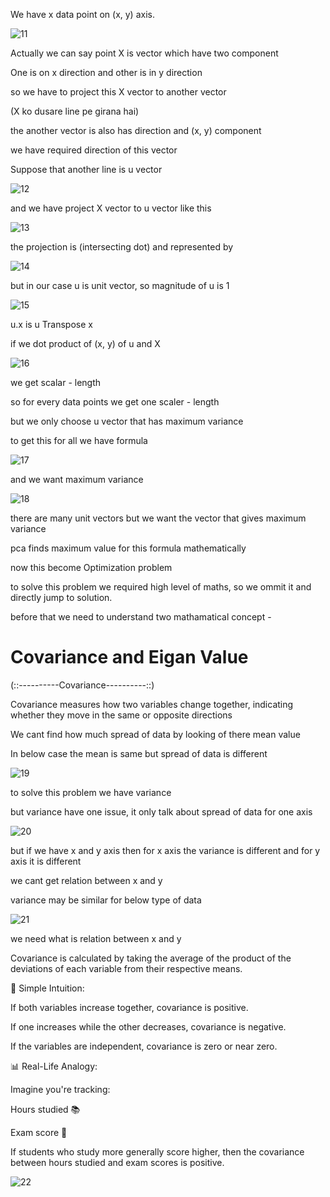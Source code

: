We have x data point on (x, y) axis.

![11](https://github.com/user-attachments/assets/5208ec29-947c-46bc-bc50-1b6a73faccc3)

Actually we can say point X is vector which have two component

One is on x direction and other is in y direction

so we have to project this X vector to another vector

(X ko dusare line pe girana hai)

the another vector is also has direction and (x, y) component

we have required direction of this vector

Suppose that another line is u vector

![12](https://github.com/user-attachments/assets/8ca25343-b1ac-472d-b08d-124b58aaf3a9)

and we have project X vector to u vector like this 

![13](https://github.com/user-attachments/assets/1e81e077-0262-402e-9ba6-940f97391e76)

the projection is (intersecting dot) and represented by

![14](https://github.com/user-attachments/assets/d6379fc8-e228-475e-b6e5-6ad5d5f5d7f6)

but in our case u is unit vector, so magnitude of u is 1

![15](https://github.com/user-attachments/assets/b51666cf-461b-4ec3-ba0e-30b06021d313)

u.x is u Transpose x

if we dot product of (x, y) of u and X

![16](https://github.com/user-attachments/assets/bca57f53-1086-43af-b7a2-9c3fe2996d07)

we get scalar - length

so for every data points we get one scaler - length

but we only choose u vector that has maximum variance

to get this for all we have formula 

![17](https://github.com/user-attachments/assets/54112986-b07f-4e0b-b9d5-bb33389d6887)

and we want maximum variance 

![18](https://github.com/user-attachments/assets/d2a884fd-fda6-42b1-adf6-a377e4b23af1)

there are many unit vectors but we want the vector that gives maximum variance

pca finds maximum value for this formula mathematically

now this become Optimization problem

to solve this problem we required high level of maths, so we ommit it and directly jump to solution.

before that we need to understand two mathamatical concept - 


# Covariance and Eigan Value

(::----------Covariance----------::)

Covariance measures how two variables change together, indicating whether they move in the same or opposite directions

We cant find how much spread of data by looking of there mean value

In below case the mean is same but spread of data is different

![19](https://github.com/user-attachments/assets/2757a293-c2ef-4197-923f-7a26b059bef1)

to solve this problem we have variance

but variance have one issue, it only talk about spread of data for one axis

![20](https://github.com/user-attachments/assets/7c6f8b25-1b6b-465a-846a-487529b8dc11)

but if we have x and y axis then for x axis the variance is different and for y axis it is different

we cant get relation between x and y

variance may be similar for below type of data

![21](https://github.com/user-attachments/assets/2e69adda-45e9-4dee-b56b-95ddda506037)

we need what is relation between x and y

Covariance is calculated by taking the average of the product of the deviations of each variable from their respective means.

🤝 Simple Intuition:

If both variables increase together, covariance is positive.

If one increases while the other decreases, covariance is negative.

If the variables are independent, covariance is zero or near zero.

📊 Real-Life Analogy:

Imagine you're tracking:

Hours studied 📚

Exam score 📝

If students who study more generally score higher, then the covariance between hours studied and exam scores is positive.

![22](https://github.com/user-attachments/assets/007f7fe8-2f39-4f3a-8970-a5b5f98a4f83)


